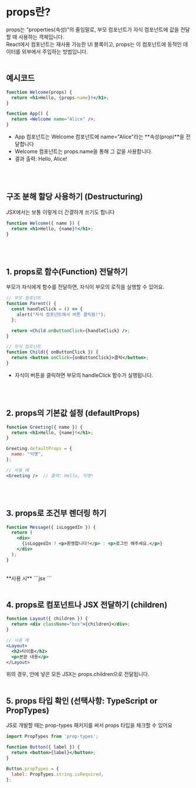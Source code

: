 #  props란?
props는 "properties(속성)"의 줄임말로, 부모 컴포넌트가 자식 컴포넌트에 값을 전달할 때 사용하는 객체입니다.<br/>
React에서 컴포넌트는 재사용 가능한 UI 블록이고, props는 이 컴포넌트에 동적인 데이터를 외부에서 주입하는 방법입니다.
<br/>
<br/>
## 예시코드
```jsx
function Welcome(props) {
  return <h1>Hello, {props.name}!</h1>;
}

function App() {
  return <Welcome name="Alice" />;
}
```
- App 컴포넌트는 Welcome 컴포넌트에 name="Alice"라는 **속성(prop)**을 전달합니다
- Welcome 컴포넌트는 props.name을 통해 그 값을 사용합니다.
- 결과 출력: Hello, Alice!
<br/>
<br/>

## 구조 분해 할당 사용하기 (Destructuring)
JSX에서는 보통 이렇게 더 간결하게 쓰기도 합니다
```jsx
function Welcome({ name }) {
  return <h1>Hello, {name}!</h1>;
}
```
<br/>
<br/>

## 1. props로 함수(Function) 전달하기
부모가 자식에게 함수를 전달하면, 자식이 부모의 로직을 실행할 수 있어요.
```jsx
// 부모 컴포넌트
function Parent() {
  const handleClick = () => {
    alert("자식 컴포넌트에서 버튼 클릭됨!");
  };

  return <Child onButtonClick={handleClick} />;
}

// 자식 컴포넌트
function Child({ onButtonClick }) {
  return <button onClick={onButtonClick}>클릭</button>;
}
```
- 자식이 버튼을 클릭하면 부모의 handleClick 함수가 실행됩니다.
<br/>
<br/>

## 2. props의 기본값 설정 (defaultProps)
```jsx
function Greeting({ name }) {
  return <h1>Hello, {name}!</h1>;
}

Greeting.defaultProps = {
  name: "익명",
};

// 사용 예
<Greeting />  // 출력: Hello, 익명!
```
<br/>
<br/>

## 3. props로 조건부 렌더링 하기
```jsx
function Message({ isLoggedIn }) {
  return (
    <div>
      {isLoggedIn ? <p>환영합니다!</p> : <p>로그인 해주세요.</p>}
    </div>
  );
}
```
<br/>
**사용 시**
```jsx
<Message isLoggedIn={true} />
```
<br/>
<br/>

## 4. props로 컴포넌트나 JSX 전달하기 (children)
```jsx
function Layout({ children }) {
  return <div className="box">{children}</div>;
}

// 사용 예
<Layout>
  <h2>타이틀</h2>
  <p>본문 내용</p>
</Layout>
```
위의 경우, <Layout> 안에 넣은 모든 JSX는 props.children으로 전달됩니다.
<br>
<br/>

## 5. props 타입 확인 (선택사항: TypeScript or PropTypes)
JS로 개발할 때는 prop-types 패키지를 써서 props 타입을 체크할 수 있어요
```jsx
import PropTypes from 'prop-types';

function Button({ label }) {
  return <button>{label}</button>;
}

Button.propTypes = {
  label: PropTypes.string.isRequired,
};
```
